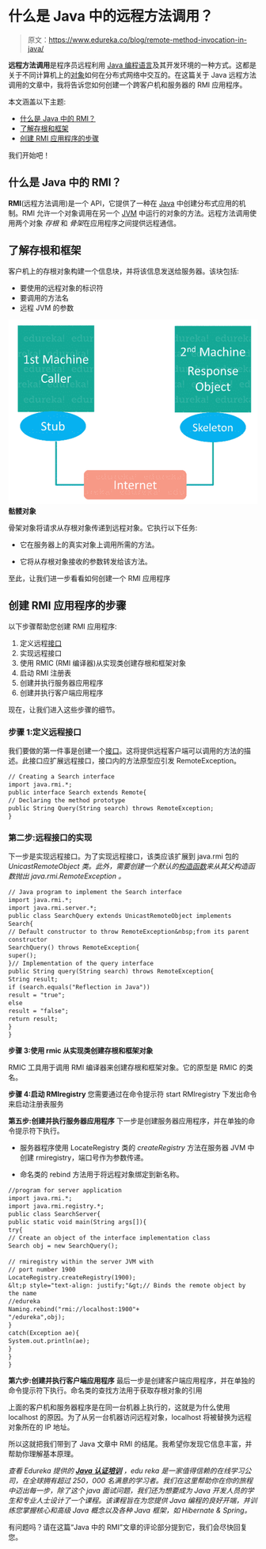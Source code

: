 # 什么是 Java 中的远程方法调用？

> 原文：<https://www.edureka.co/blog/remote-method-invocation-in-java/>

**远程方法调用**是程序员远程利用 [Java 编程语言](https://www.edureka.co/blog/java-tutorial/)及其开发环境的一种方式。这都是关于不同计算机上的[对象](https://www.edureka.co/blog/java-objects-and-classes/)如何在分布式网络中交互的。在这篇关于 Java 远程方法调用的文章中，我将告诉您如何创建一个跨客户机和服务器的 RMI 应用程序。

本文涵盖以下主题:

*   [什么是 Java 中的 RMI？](#WhatisRMI?)
*   [了解存根和框架](#UnderstandingStubandSkeleton)
*   [创建 RMI 应用程序的步骤](#StepstocreateRMIApplication)

我们开始吧！

## **什么是 Java 中的 RMI？**

**RMI**(远程方法调用)是一个 API，它提供了一种在 [Java](https://www.edureka.co/blog/java-tutorial/) 中创建分布式应用的机制。RMI 允许一个对象调用在另一个 [JVM](https://www.edureka.co/blog/what-is-java/#ComponentsinJava) 中运行的对象的方法。远程方法调用使用两个对象  *存根* 和  *骨架*在应用程序之间提供远程通信。

## **了解存根和框架**

客户机上的存根对象构建一个信息块，并将该信息发送给服务器。该块包括:

*   要使用的远程对象的标识符
*   要调用的方法名
*   远程 JVM 的参数

**![Stub and Skeleton - RMI in Java - Edureka](img/36965354f3cf378e9d4ede002a6984e0.png)骷髅对象**

骨架对象将请求从存根对象传递到远程对象。它执行以下任务:

*   它在服务器上的真实对象上调用所需的方法。

*   它将从存根对象接收的参数转发给该方法。

至此，让我们进一步看看如何创建一个 RMI 应用程序

## **创建 RMI 应用程序的步骤**

以下步骤帮助您创建 RMI 应用程序:

1.  定义远程[接口](https://www.edureka.co/blog/java-interface/)
2.  实现远程接口
3.  使用 RMIC (RMI 编译器)从实现类创建存根和框架对象
4.  启动 RMI 注册表
5.  创建并执行服务器应用程序
6.  创建并执行客户端应用程序

现在，让我们进入这些步骤的细节。

### **步骤 1:定义远程接口**

我们要做的第一件事是创建一个[接口](https://www.edureka.co/blog/java-interface/)。这将提供远程客户端可以调用的方法的描述。此接口应扩展远程接口，接口内的方法原型应引发 RemoteException。

```
// Creating a Search interface
import java.rmi.*;
public interface Search extends Remote{
// Declaring the method prototype
public String Query(String search) throws RemoteException;
}
```

### **第二步:远程接口的实现**

下一步是实现远程接口。为了实现远程接口，该类应该扩展到 java.rmi 包的 *UnicastRemoteObject 类。此外，需要创建一个默认的[构造函数](https://www.edureka.co/blog/constructor-in-java/)来从其父构造函数抛出 *java.rmi.RemoteException* 。*

```
// Java program to implement the Search interface
import java.rmi.*;
import java.rmi.server.*;
public class SearchQuery extends UnicastRemoteObject implements Search{
// Default constructor to throw RemoteException&nbsp;from its parent constructor
SearchQuery() throws RemoteException{
super();
}// Implementation of the query interface
public String query(String search) throws RemoteException{
String result;
if (search.equals("Reflection in Java"))
result = "true";
else
result = "false";
return result;
}
}
```

**步骤 3:使用 rmic 从实现类创建存根和框架对象**

RMIC 工具用于调用 RMI 编译器来创建存根和框架对象。它的原型是 RMIC 的类名。

**步骤 4:启动 RMIregistry** 您需要通过在命令提示符 start RMIregistry 下发出命令来启动注册表服务

**第五步:创建并执行服务器应用程序** 下一步是创建服务器应用程序，并在单独的命令提示符下执行。

*   服务器程序使用 LocateRegistry 类的 *createRegistry* 方法在服务器 JVM 中创建 rmiregistry，端口号作为参数传递。

*   命名类的 rebind 方法用于将远程对象绑定到新名称。

```
//program for server application
import java.rmi.*;
import java.rmi.registry.*;
public class SearchServer{
public static void main(String args[]){
try{
// Create an object of the interface implementation class
Search obj = new SearchQuery();

// rmiregistry within the server JVM with
// port number 1900
LocateRegistry.createRegistry(1900);
&lt;p style="text-align: justify;"&gt;// Binds the remote object by the name
//edureka
Naming.rebind("rmi://localhost:1900"+
"/edureka",obj);
}
catch(Exception ae){
System.out.println(ae);
}
}
}
```

**第六步:创建并执行客户端应用程序** 最后一步是创建客户端应用程序，并在单独的命令提示符下执行。命名类的查找方法用于获取存根对象的引用

上面的客户机和服务器程序是在同一台机器上执行的，这就是为什么使用 localhost 的原因。为了从另一台机器访问远程对象，localhost 将被替换为远程对象所在的 IP 地址。

所以这就把我们带到了 Java 文章中 RMI 的结尾。我希望你发现它信息丰富，并帮助你理解基本原理。

*查看 Edureka 提供的 **[Java 认证培训](https://www.edureka.co/java-j2ee-soa-training)** ，edu reka 是一家值得信赖的在线学习公司，在全球拥有超过 250，000 名满意的学习者。我们在这里帮助你在你的旅程中迈出每一步，除了这个 java 面试问题，我们还为想要成为 Java 开发人员的学生和专业人士设计了一个课程。该课程旨在为您提供 Java 编程的良好开端，并训练您掌握核心和高级 Java 概念以及各种 Java 框架，如 Hibernate & Spring。*

有问题吗？请在这篇“Java 中的 RMI”文章的评论部分提到它，我们会尽快回复您。